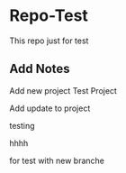 # Repo-Test

 This repo just for test
 
## Add Notes

Add new project 
Test Project

Add update to project


testing



hhhh

for test with new branche
